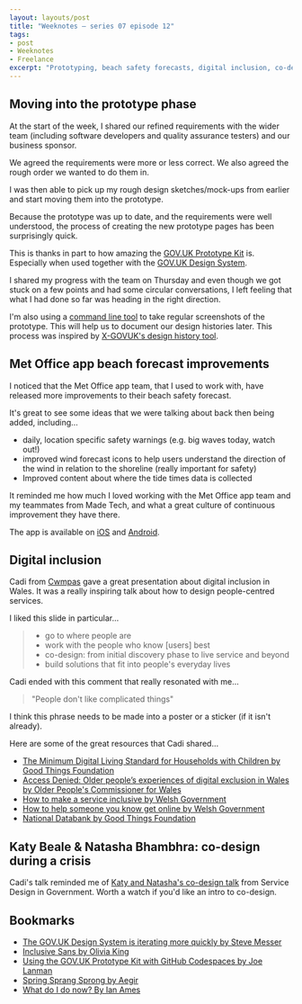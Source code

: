```yaml
---
layout: layouts/post
title: "Weeknotes – series 07 episode 12"
tags:
- post
- Weeknotes
- Freelance
excerpt: "Prototyping, beach safety forecasts, digital inclusion, co-design."
---
```


## Moving into the prototype phase

At the start of the week, I shared our refined requirements with the wider team (including software developers and quality assurance testers) and our business sponsor.

We agreed the requirements were more or less correct. We also agreed the rough order we wanted to do them in.

I was then able to pick up my rough design sketches/mock-ups from earlier and start moving them into the prototype.

Because the prototype was up to date, and the requirements were well understood, the process of creating the new prototype pages has been surprisingly quick.

This is thanks in part to how amazing the [GOV.UK Prototype Kit](https://prototype-kit.service.gov.uk/docs/) is. Especially when used together with the [GOV.UK Design System](https://design-system.service.gov.uk/).

I shared my progress with the team on Thursday and even though we got stuck on a few points and had some circular conversations, I left feeling that what I had done so far was heading in the right direction.

I'm also using a [command line tool](https://github.com/sindresorhus/pageres-cli) to take regular screenshots of  the prototype. This will help us to document our design histories later. This process was inspired by [X-GOVUK's design history tool](https://x-govuk.github.io/govuk-design-history/).

## Met Office app beach forecast improvements

I noticed that the Met Office app team, that I used to work with, have released more improvements to their beach safety forecast.

It's great to see some ideas that we were talking about back then being added, including…

- daily, location specific safety warnings (e.g. big waves today, watch out!)
- improved wind forecast icons to help users understand the direction of the wind in relation to the shoreline (really important for safety)
- Improved content about where the tide times data is collected

It reminded me how much I loved working with the Met Office app team and my teammates from Made Tech, and what a great culture of continuous improvement they have there.

The app is available on [iOS](https://apps.apple.com/us/app/met-office-weather-forecast/id1068146838) and [Android](https://play.google.com/store/apps/details?id=uk.gov.metoffice.weather.android).

## Digital inclusion

Cadi from [Cwmpas](https://cwmpas.coop/) gave a great presentation about digital inclusion in Wales. It was a really inspiring talk about how to design people-centred services.

I liked this slide in particular…

> - go to where people are
> - work with the people who know [users] best
> - co-design: from initial discovery phase to live service and beyond
> - build solutions that fit into people's everyday lives

Cadi ended with this comment that really resonated with me…

> "People don't like complicated things"

I think this phrase needs to be made into a poster or a sticker (if it isn't already).

Here are some of the great resources that Cadi shared…

- [The Minimum Digital Living Standard for Households with Children by Good Things Foundation](https://www.goodthingsfoundation.org/insights/the-minimum-digital-living-standard-for-households-with-children/)
- [Access Denied: Older people’s experiences of digital exclusion in Wales by Older People's Commissioner for Wales](https://olderpeople.wales/resource/access-denied-older-peoples-experiences-of-digital-exclusion-in-wales/)
- [How to make a service inclusive by Welsh Government](https://www.gov.wales/how-make-service-inclusive-html)
- [How to help someone you know get online by Welsh Government](https://www.gov.wales/how-help-someone-you-know-get-online)
- [National Databank by Good Things Foundation](https://www.goodthingsfoundation.org/national-databank/)

## Katy Beale & Natasha Bhambhra: co-design during a crisis

Cadi's talk reminded me of [Katy and Natasha's co-design talk](https://vimeo.com/770781888) from Service Design in Government. Worth a watch if you'd like an intro to co-design.

## Bookmarks

- [The GOV.‌UK Design System is iterating more quickly by Steve Messer](https://visitmy.website/2024/03/26/the-govuk-design-system-is-iterating-more-quickly/)
- [Inclusive Sans by Olivia King](https://www.oliviaking.com/inclusive-sans)
- [Using the GOV.UK Prototype Kit with GitHub Codespaces by Joe Lanman](https://joelanman.com/posts/govuk-prototype-kit-github-codespaces/)
- [Spring Sprang Sprong by Aegir](https://aegir.org/words/spring-sprang-sprong)
- [What do I do now? By Ian Ames](https://ames.world/en/posts/what-do-i-do-now/)
